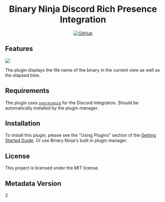 <h1 align="center">Binary Ninja Discord Rich Presence Integration</h1>
<p align="center">
    <a href="https://github.com/psifertex/binaryninja-discord-integration/blob/master/LICENSE">
        <img alt="GitHub" src="https://img.shields.io/github/license/psifertex/binaryninja-discord-integration">
    </a>
</p>

## Features

![](https://i.imgur.com/hBTlbWF.png)

The plugin displays the file name of the binary in the current view as well as the elapsed time.

## Requirements

The plugin uses [`pypresence`](https://pypi.org/project/pypresence/) for the Discord integration. Should be automatically installed by the plugin manager.

## Installation

To install this plugin, please see the "Using Plugins" section of the [Getting Started Guide](https://docs.binary.ninja/getting-started.html#using-plugins). Or use Binary Ninja's built in plugin manager.

## License

This project is licensed under the MIT license.

## Metadata Version

2
